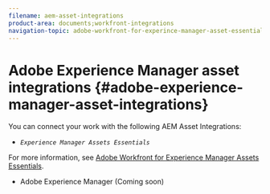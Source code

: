 ```yaml
---
filename: aem-asset-integrations
product-area: documents;workfront-integrations
navigation-topic: adobe-workfront-for-experince-manager-asset-essentials
---
```




# Adobe Experience Manager asset integrations {#adobe-experience-manager-asset-integrations}

You can connect your work with the following AEM Asset Integrations:



*  *`Experience Manager Assets Essentials`* 


  For more information, see [Adobe Workfront for Experience Manager Assets Essentials](_workfront-for-aem-asset-essentials.md).

*  Adobe Experience Manager (Coming soon)


